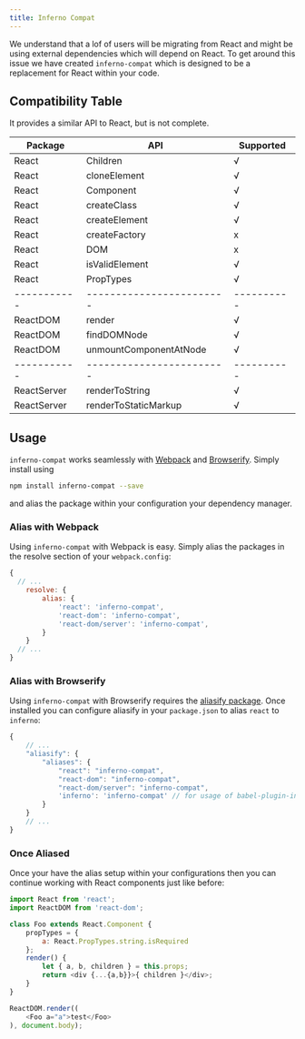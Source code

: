 ```yaml
---
title: Inferno Compat
---
```


We understand that a lof of users will be migrating from React and might be using external dependencies which will depend on React. To get around this issue we have created `inferno-compat` which is designed to be a replacement for React within your code. 

## Compatibility Table

It provides a similar API to React, but is not complete.  

| Package     | API                      | Supported |
| ----------- | ------------------------ | --------- |
| React       | Children                 | √
| React       | cloneElement             | √
| React       | Component                | √
| React       | createClass              | √
| React       | createElement            | √ 
| React       | createFactory            | x
| React       | DOM                      | x
| React       | isValidElement           | √
| React       | PropTypes                | √
| ----------- | ------------------------ | ---------- |
| ReactDOM    | render                   | √
| ReactDOM    | findDOMNode              | √ 
| ReactDOM    | unmountComponentAtNode   | √
| ----------- | ------------------------ | ---------- |
| ReactServer | renderToString           | √
| ReactServer | renderToStaticMarkup     | √

## Usage
`inferno-compat` works seamlessly with [Webpack](//webpackjs.org) and [Browserify](//Browserify.com). Simply install using 

```sh
npm install inferno-compat --save
```

and alias the package within your configuration your dependency manager. 

### Alias with Webpack 

Using `inferno-compat` with Webpack is easy. Simply alias the packages in the resolve section of your `webpack.config`:

```js
{
  // ...
	resolve: {
		alias: {
			'react': 'inferno-compat',
			'react-dom': 'inferno-compat',
            'react-dom/server': 'inferno-compat',
		}
	}
  // ...
}
```

### Alias with Browserify
Using `inferno-compat` with Browserify requires the [aliasify package](//npm.im/aliasify). Once installed you can configure aliasify in your `package.json` to alias `react` to `inferno`: 

```js
{
    // ...
    "aliasify": {
        "aliases": {
            "react": "inferno-compat",
            "react-dom": "inferno-compat",
            "react-dom/server": "inferno-compat",
            'inferno': 'inferno-compat' // for usage of babel-plugin-inferno
        }
    }
    // ...
}
```

### Once Aliased 

Once your have the alias setup within your configurations then you can continue working with React components just like before:

```js
import React from 'react';
import ReactDOM from 'react-dom';

class Foo extends React.Component {
    propTypes = {
        a: React.PropTypes.string.isRequired
    };
    render() {
        let { a, b, children } = this.props;
        return <div {...{a,b}}>{ children }</div>;
    }
}

ReactDOM.render((
    <Foo a="a">test</Foo>
), document.body);
```
